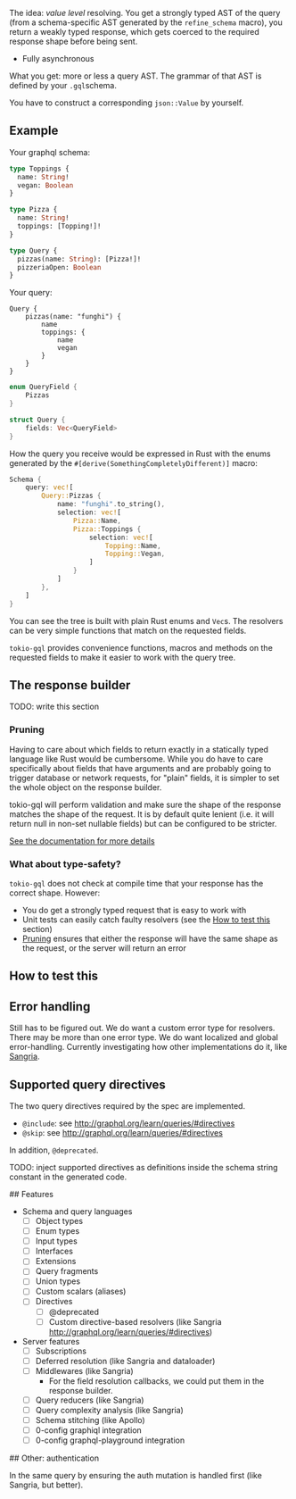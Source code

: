 The idea: _value level_ resolving. You get a strongly typed AST of the query (from a schema-specific AST generated by the `refine_schema` macro), you return a weakly typed response, which gets coerced to the required response shape before being sent.

* Fully asynchronous

What you get: more or less a query AST. The grammar of that AST is defined by your `.gql`schema.

You have to construct a corresponding `json::Value` by yourself.

## Example

Your graphql schema:

```graphql
type Toppings {
  name: String!
  vegan: Boolean
}

type Pizza {
  name: String!
  toppings: [Topping!]!
}

type Query {
  pizzas(name: String): [Pizza!]!
  pizzeriaOpen: Boolean
}
```

Your query:

```
Query {
    pizzas(name: "funghi") {
        name
        toppings: {
            name
            vegan
        }
    }
}
```

```rust
enum QueryField {
    Pizzas
}

struct Query {
    fields: Vec<QueryField>
}
```

How the query you receive would be expressed in Rust with the enums generated by the `#[derive(SomethingCompletelyDifferent)]` macro:

```rust
Schema {
    query: vec![
        Query::Pizzas {
            name: "funghi".to_string(),
            selection: vec![
                Pizza::Name,
                Pizza::Toppings {
                    selection: vec![
                        Topping::Name,
                        Topping::Vegan,
                    ]
                }
            ]
        },
    ]
}
```

You can see the tree is built with plain Rust enums and `Vec`s. The resolvers can be very simple functions that match on the requested fields.

`tokio-gql` provides convenience functions, macros and methods on the requested fields to make it easier to work with the query tree.

## The response builder

TODO: write this section

### Pruning

Having to care about which fields to return exactly in a statically typed language like Rust would be cumbersome. While you do have to care specifically about fields that have arguments and are probably going to trigger database or network requests, for "plain" fields, it is simpler to set the whole object on the response builder.

tokio-gql will perform validation and make sure the shape of the response matches the shape of the request. It is by default quite lenient (i.e. it will return null in non-set nullable fields) but can be configured to be stricter.

[See the documentation for more details](/dev/null)

### What about type-safety?

`tokio-gql` does not check at compile time that your response has the correct shape. However:

* You do get a strongly typed request that is easy to work with
* Unit tests can easily catch faulty resolvers (see the [How to test this](#how-to-test-this) section)
* [Pruning](#pruning) ensures that either the response will have the same shape as the request, or the server will return an error

## How to test this

## Error handling

Still has to be figured out. We do want a custom error type for resolvers. There may be more than one error type. We do want localized and global error-handling. Currently investigating how other implementations do it, like [Sangria](http://sangria-graphql.org/learn/#error-handling).

## Supported query directives

The two query directives required by the spec are implemented.

* `@include`: see http://graphql.org/learn/queries/#directives
* `@skip`: see http://graphql.org/learn/queries/#directives

In addition, `@deprecated`.

TODO: inject supported directives as definitions inside the schema string constant in the generated code.

## Features

* Schema and query languages
  * [ ] Object types
  * [ ] Enum types
  * [ ] Input types
  * [ ] Interfaces
  * [ ] Extensions
  * [ ] Query fragments
  * [ ] Union types
  * [ ] Custom scalars (aliases)
  * [ ] Directives
    * [ ] @deprecated
    * [ ] Custom directive-based resolvers (like Sangria http://graphql.org/learn/queries/#directives)
* Server features
  * [ ] Subscriptions
  * [ ] Deferred resolution (like Sangria and dataloader)
  * [ ] Middlewares (like Sangria)
    * For the field resolution callbacks, we could put them in the response builder.
  * [ ] Query reducers (like Sangria)
  * [ ] Query complexity analysis (like Sangria)
  * [ ] Schema stitching (like Apollo)
  * [ ] 0-config graphiql integration
  * [ ] 0-config graphql-playground integration

## Other: authentication

In the same query by ensuring the auth mutation is handled first (like Sangria, but better).
